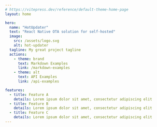 ```yaml
---
# https://vitepress.dev/reference/default-theme-home-page
layout: home

hero:
  name: "HotUpdater"
  text: "React Native OTA solution for self-hosted"
  image:
    src: /assets/logo.svg
    alt: hot-updater
  tagline: My great project tagline
  actions:
    - theme: brand
      text: Markdown Examples
      link: /markdown-examples
    - theme: alt
      text: API Examples
      link: /api-examples

features:
  - title: Feature A
    details: Lorem ipsum dolor sit amet, consectetur adipiscing elit
  - title: Feature B
    details: Lorem ipsum dolor sit amet, consectetur adipiscing elit
  - title: Feature C
    details: Lorem ipsum dolor sit amet, consectetur adipiscing elit
---
```



